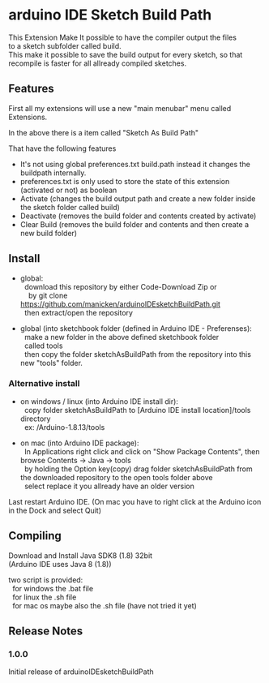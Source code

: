 # arduino IDE Sketch Build Path

This Extension Make It possible to have the compiler output the files<br>
to a sketch subfolder called build.<br>
This make it possible to save the build output for every sketch,
so that recompile is faster for all allready compiled sketches.

## Features

First all my extensions will use a new "main menubar" menu called Extensions.

In the above there is a item called "Sketch As Build Path"

That have the following features
* It's not using global preferences.txt build.path
  instead it changes the buildpath internally.
* preferences.txt is only used to store the state of this extension (activated or not) as boolean
* Activate (changes the build output path and create a new folder inside the sketch folder called build)
* Deactivate (removes the build folder and contents created by activate)
* Clear Build (removes the build folder and contents and then create a new build folder)

## Install

* global:<br>
&nbsp;&nbsp;download this repository by either Code-Download Zip or<br>
&nbsp;&nbsp;&nbsp;&nbsp;by git clone https://github.com/manicken/arduinoIDEsketchBuildPath.git<br>
&nbsp;&nbsp;then extract/open the repository<br>

* global (into sketchbook folder (defined in Arduino IDE - Preferenses):<br>
&nbsp;&nbsp;make a new folder in the above defined sketchbook folder<br>
&nbsp;&nbsp;called tools<br>
&nbsp;&nbsp;then copy the folder sketchAsBuildPath from the repository into this new "tools" folder.<br>

### Alternative install

* on windows / linux (into Arduino IDE install dir):<br>
&nbsp;&nbsp;copy folder sketchAsBuildPath to [Arduino IDE install location]/tools directory<br>
&nbsp;&nbsp;ex: /Arduino-1.8.13/tools<br>

* on mac (into Arduino IDE package):<br>
&nbsp;&nbsp;In Applications right click and click on "Show Package Contents", then browse Contents -> Java -> tools<br>
&nbsp;&nbsp;by holding the Option key(copy) drag folder sketchAsBuildPath from the downloaded repository to the open tools folder above<br>
&nbsp;&nbsp;select replace it you allready have an older version<br>

Last restart Arduino IDE.
(On mac you have to right click at the Arduino icon in the Dock and select Quit)

## Compiling

Download and Install Java SDK8 (1.8) 32bit<br>
(Arduino IDE uses Java 8 (1.8))<br>

two script is provided:<br>
&nbsp;&nbsp;for windows the .bat file<br>
&nbsp;&nbsp;for linux the .sh file<br>
&nbsp;&nbsp;for mac os maybe also the .sh file (have not tried it yet)<br>

## Release Notes

### 1.0.0

Initial release of arduinoIDEsketchBuildPath